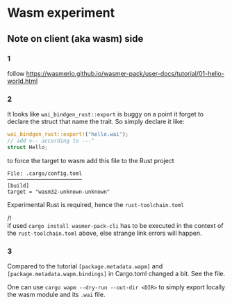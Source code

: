 # Wasm experiment

## Note on client (aka wasm) side

### 1

follow https://wasmerio.github.io/wasmer-pack/user-docs/tutorial/01-hello-world.html

### 2

It looks like `wai_bindgen_rust::export` is buggy on a point it forget to declare the struct that name the trait.
So simply declare it like:

```Rust
wai_bindgen_rust::export!("hello.wai");
// add v-- according to ---^
struct Hello;

```

to force the target to wasm add this file to the Rust project

```
File: .cargo/config.toml
────────────────────────
[build]
target = "wasm32-unknown-unknown"
```

Experimental Rust is required, hence the `rust-toolchain.toml`

/!\
if used `cargo install wasmer-pack-cli` has to be executed in the context of the `rust-toolchain.toml` above, else strange link errors will happen.

### 3

Compared to the tutorial `[package.metadata.wapm]` and `[package.metadata.wapm.bindings]` in Cargo.toml changed a bit. See the file.

One can use `cargo wapm --dry-run --out-dir <DIR>` to simply export locally the wasm module and its `.wai` file.